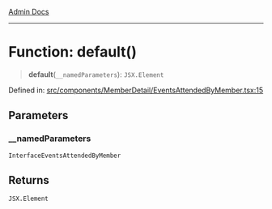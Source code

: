 [Admin Docs](/)

***

# Function: default()

> **default**(`__namedParameters`): `JSX.Element`

Defined in: [src/components/MemberDetail/EventsAttendedByMember.tsx:15](https://github.com/syedali237/talawa-admin/blob/dd4a08e622d0fa38bcf9758a530e8cdf917dbac8/src/components/MemberDetail/EventsAttendedByMember.tsx#L15)

## Parameters

### \_\_namedParameters

`InterfaceEventsAttendedByMember`

## Returns

`JSX.Element`
